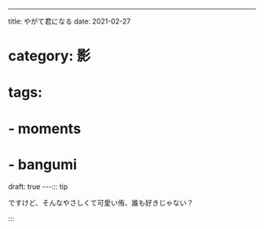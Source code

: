 ---

title: やがて君になる
date: 2021-02-27

# category: 影

# tags:

# - moments

# - bangumi

draft: true
---::: tip

ですけど、そんなやさしくて可愛い侑、誰も好きじゃない？

:::

<!-- https://www.bilibili.com/bangumi/media/md138832/ -->

<!-- more -->
